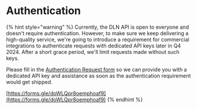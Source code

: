 # Authentication

{% hint style="warning" %}
Currently, the DLN API is open to everyone and doesn't require authentication. However, to make sure we keep delivering a high-quality service, we're going to introduce a requirement for commercial integrations to authenticate requests with dedicated API keys later in Q4 2024. After a short grace period, we'll limit requests made without such keys.

Please fill in the [Authentication Request form](https://forms.gle/doWLQpr8oemphoaf9) so we can provide you with a dedicated API key and assistance as soon as the authentication requirement would get shipped.

[https://forms.gle/doWLQpr8oemphoaf9](https://forms.gle/doWLQpr8oemphoaf9)
{% endhint %}
